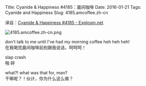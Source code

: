 Title: Cyanide & Happiness #4185：晨间咖啡
Date: 2016-01-21
Tags: Cyanide and Happiness
Slug: 4185.amcoffee.zh-cn

译自：[Cyanide & Happiness #4185 - Explosm.net](http://explosm.net/comics/4185/)


![4185.amcoffee.zh-cn.png](/static/images/comics/4185.amcoffee.zh-cn.png)




don't talk to me until I've
had my morning coffee heh heh heh!          
在我喝完晨间咖啡前别跟我说话，呵呵呵！


slap  crash     
啪  砰

what?! what was that for, man?      
干嘛呢？！伙计，你为什么这么做？